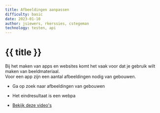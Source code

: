 ```yaml
---
title: Afbeeldingen aanpassen
difficulty: basic
date: 2023-01-10
author: jsiewers, rkerssies, cstegeman
technology: testen, api
---
```



# {{ title }}

Bij het maken van apps en websites komt het vaak voor dat je gebruik wilt maken van beeldmateriaal.  
Voor een app zijn een aantal afbeeldingen nodig van gebouwen.
* Ga op zoek naar afbeeldingen van gebouwen
* Het eindresultaat is een webpa

* [Bekijk deze video's](https://www.edutorial.nl/html/afbeeldingen-aanpassen/)


